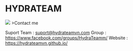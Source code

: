 # HYDRATEAM
<img src="https://i.imgur.com/f73hWEZ.png"/>
>Contact me

Suport Team : suport@hydrateamvn.com
Group : https://www.facebook.com/groups/HydraTeamm/
Website : https://hydrateamvn.github.io/


